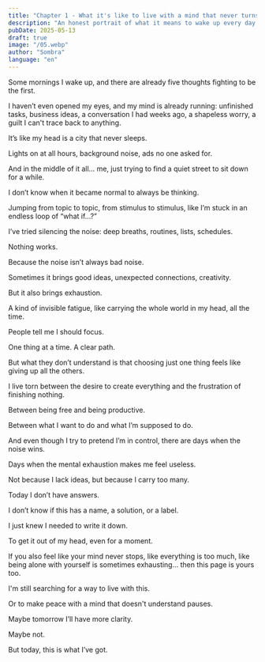 ```yaml
---
title: "Chapter 1 - What it's like to live with a mind that never turns off"
description: "An honest portrait of what it means to wake up every day with your mind buzzing, endlessly jumping between thoughts, to-dos, and ideas. This first chapter of The Diary of a Stranger in the Middle Ages narrates the invisible burden of overthinking, the internal struggle between productivity and creative freedom, and the desire to find silence amidst the noise."
pubDate: 2025-05-13
draft: true
image: "/05.webp"
author: "Sombra"
language: "en"
---
```


Some mornings I wake up, and there are already five thoughts fighting to be the first.

I haven’t even opened my eyes, and my mind is already running: unfinished tasks, business ideas, a conversation I had weeks ago, a shapeless worry, a guilt I can't trace back to anything.

It’s like my head is a city that never sleeps.

Lights on at all hours, background noise, ads no one asked for.

And in the middle of it all… me, just trying to find a quiet street to sit down for a while.

I don’t know when it became normal to always be thinking.

Jumping from topic to topic, from stimulus to stimulus, like I’m stuck in an endless loop of “what if…?”

I’ve tried silencing the noise: deep breaths, routines, lists, schedules.

Nothing works.

Because the noise isn’t always bad noise.

Sometimes it brings good ideas, unexpected connections, creativity.

But it also brings exhaustion.

A kind of invisible fatigue, like carrying the whole world in my head, all the time.

People tell me I should focus.

One thing at a time. A clear path.

But what they don’t understand is that choosing just one thing feels like giving up all the others.

I live torn between the desire to create everything and the frustration of finishing nothing.

Between being free and being productive.

Between what I want to do and what I’m supposed to do.

And even though I try to pretend I’m in control, there are days when the noise wins.

Days when the mental exhaustion makes me feel useless.

Not because I lack ideas, but because I carry too many.

Today I don’t have answers.

I don’t know if this has a name, a solution, or a label.

I just knew I needed to write it down.

To get it out of my head, even for a moment.

If you also feel like your mind never stops, like everything is too much, like being alone with yourself is sometimes exhausting… then this page is yours too.

I'm still searching for a way to live with this.

Or to make peace with a mind that doesn't understand pauses.

Maybe tomorrow I’ll have more clarity.

Maybe not.

But today, this is what I’ve got.
